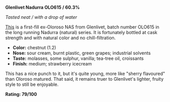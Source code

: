 **Glenlivet Nadurra OLO615 / 60.3%**

*Tasted neat / with a drop of water*

[This](https://www.whiskybase.com/whiskies/whisky/72223/glenlivet-ndurra-oloroso-matured) is a first-fill ex-Oloroso NAS from Glenlivet, batch number OLO615 in the long running Nadurra (natural) series.  It is fortunately bottled at cask strength and with natural color and no chill-filtration.

* **Color:** chestnut (1.2)
* **Nose:** sour cream, burnt plastic, green grapes; industrial solvents
* **Taste:** molasses, some sulphur, vanilla; tea-tree oil, croissants
* **Finish:** medium; strawberry icecream

This has a nice punch to it, but it's quite young, more like "sherry flavoured" than Oloroso matured.  That said, it remains truer to Glenlivet's lighter, fruity style to still be enjoyable.

**Rating: 79/100**